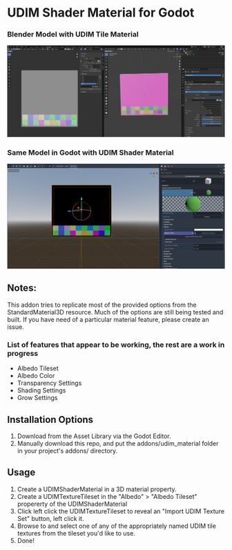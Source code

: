# UDIM Shader Material for Godot

### Blender Model with UDIM Tile Material
![Screenshot of Blender Model with UDIM Tile Material](/screenshots/from_blender_00.PNG)

### Same Model in Godot with UDIM Shader Material
![Screenshot of Same Model in Godot with UDIM Shader Material](/screenshots/from_godot_00.PNG)


## Notes:
This addon tries to replicate most of the provided options from the StandardMaterial3D resource.
Much of the options are still being tested and built. If you have need of a particular material feature, please create an issue.

### List of features that appear to be working, the rest are a work in progress
- Albedo Tileset
- Albedo Color
- Transparency Settings
- Shading Settings
- Grow Settings


## Installation Options
1. Download from the Asset Library via the Godot Editor.
2. Manually download this repo, and put the addons/udim_material folder in your project's addons/ directory.

## Usage
1. Create a UDIMShaderMaterial in a 3D material property.
2. Create a UDIMTextureTileset in the "Albedo" > "Albedo Tileset" propererty of the UDIMShaderMaterial
3. Click left click the UDIMTextureTileset to reveal an "Import UDIM Texture Set" button, left click it.
4. Browse to and select one of any of the appropriately named UDIM tile textures from the tileset you'd like to use.
5. Done!
